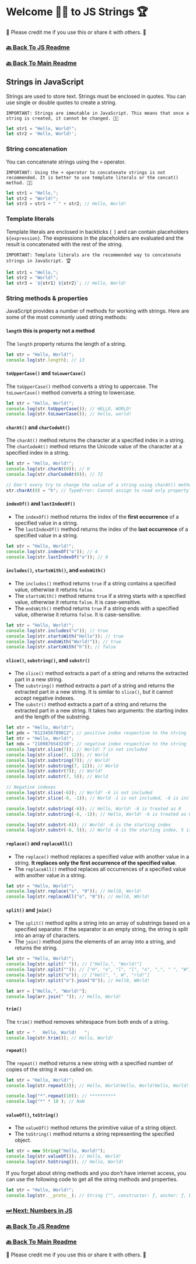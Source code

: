 # Welcome 🙋‍♂️ to JS Strings 🏆

🙏 Please credit me if you use this or share it with others. 🙏

### [🔙 Back To JS Readme](./js.md)

### [🔙 Back To Main Readme](../../../README.md)

## Strings in JavaScript

Strings are used to store text. Strings must be enclosed in quotes. You can use single or double quotes to create a string.

`IMPORTANT: Strings are immutable in JavaScript. This means that once a string is created, it cannot be changed. 🚨🔥`

```javascript
let str1 = "Hello, World!";
let str2 = 'Hello, World!';
```
### String concatenation

You can concatenate strings using the `+` operator.

`IMPORTANT: Using the + operator to concatenate strings is not recommended. It is better to use template literals or the concat() method. 🚨🔥`

```javascript
let str1 = "Hello,";
let str2 = "World!";
let str3 = str1 + " " + str2; // Hello, World!
```

### Template literals

Template literals are enclosed in backticks (` `) and can contain placeholders `${expression}`. The expressions in the placeholders are evaluated and the result is concatenated with the rest of the string.

`IMPORTANT: Template literals are the recommended way to concatenate strings in JavaScript. 🏆`

```javascript
let str1 = "Hello,";
let str2 = "World!";
let str3 = `${str1} ${str2}`; // Hello, World!
```

### String methods & properties

JavaScript provides a number of methods for working with strings. Here are some of the most commonly used string methods:

#### `length` this is property not a method

The `length` property returns the length of a string.

```javascript
let str = "Hello, World!";
console.log(str.length); // 13
```

#### `toUpperCase()` and `toLowerCase()`

The `toUpperCase()` method converts a string to uppercase. The `toLowerCase()` method converts a string to lowercase.

```javascript
let str = "Hello, World!";
console.log(str.toUpperCase()); // HELLO, WORLD!
console.log(str.toLowerCase()); // hello, world!
```

#### `charAt()` and `charCodeAt()`

The `charAt()` method returns the character at a specified index in a string. The `charCodeAt()` method returns the Unicode value of the character at a specified index in a string.

```javascript
let str = "Hello, World!";
console.log(str.charAt(0)); // H
console.log(str.charCodeAt(0)); // 72

// Don't every try to change the value of a string using charAt() method, strings are immutable
str.charAt(0) = "h"; // TypeError: Cannot assign to read only property '0' of string 'Hello, World!'
```

#### `indexOf()` and `lastIndexOf()`

- The `indexOf()` method returns the index of the **first occurrence** of a specified value in a string. 
- The `lastIndexOf()` method returns the index of the **last occurrence** of a specified value in a string.

```javascript
let str = "Hello, World!";
console.log(str.indexOf("o")); // 4
console.log(str.lastIndexOf("o")); // 8
```

#### `includes()`, `startsWith()`, and `endsWith()`

- The `includes()` method returns `true` if a string contains a specified value, otherwise it returns `false`.
- The `startsWith()` method returns `true` if a string starts with a specified value, otherwise it returns `false`. It is case-sensitive.
- The `endsWith()` method returns `true` if a string ends with a specified value, otherwise it returns `false`. It is case-sensitive.

```javascript
let str = "Hello, World!";
console.log(str.includes("o")); // true
console.log(str.startsWith("Hello")); // true
console.log(str.endsWith("World!")); // true
console.log(str.startsWith("h")); // false
```

#### `slice()`, `substring()`, and `substr()`

- The `slice()` method extracts a part of a string and returns the extracted part in a new string.
- The `substring()` method extracts a part of a string and returns the extracted part in a new string. It is similar to `slice()`, but it cannot accept negative indexes.
- The `substr()` method extracts a part of a string and returns the extracted part in a new string. It takes two arguments: the starting index and the length of the substring.

```javascript
let str = "Hello, World!";
let pdx = "0123456789012"; // positive index respective to the string
let ntr = "Hello, World!";
let ndx = "2109876543210"; // negative index respective to the string
console.log(str.slice(7)); // World! 7 is not included
console.log(str.slice(7, 12)); // World
console.log(str.substring(7)); // World!
console.log(str.substring(7, 12)); // World
console.log(str.substr(7)); // World!
console.log(str.substr(7, 5)); // World

// Negative indexes
console.log(str.slice(-6)); // World! -6 is not included
console.log(str.slice(-6, -1)); // World -1 is not included, -6 is included

console.log(str.substring(-6)); // Hello, World! -6 is treated as 0
console.log(str.substring(-6, -1)); // Hello, World! -6 is treated as 0, -1 is treated as 0

console.log(str.substr(-6)); // World! -6 is the starting index
console.log(str.substr(-6, 5)); // World -6 is the starting index, 5 is the length
```

#### `replace()` and `replaceAll()`

- The `replace()` method replaces a specified value with another value in a string. **It replaces only the first occurrence of the specified value**.
- The `replaceAll()` method replaces all occurrences of a specified value with another value in a string.

```javascript
let str = "Hello, World!";
console.log(str.replace("o", "0")); // Hell0, World!
console.log(str.replaceAll("o", "0")); // Hell0, W0rld!
```

#### `split()` and `join()`

- The `split()` method splits a string into an array of substrings based on a specified separator. If the separator is an empty string, the string is split into an array of characters.
- The `join()` method joins the elements of an array into a string, and returns the string.

```javascript
let str = "Hello, World!";
console.log(str.split(" ")); // ["Hello,", "World!"]
console.log(str.split("")); // ["H", "e", "l", "l", "o", ",", " ", "W", "o", "r", "l", "d", "!"]
console.log(str.split("o")); // ["Hell", ", W", "rld!"]
console.log(str.split("o").join("0")); // Hell0, W0rld!

let arr = ["Hello,", "World!"];
console.log(arr.join(" ")); // Hello, World!
```

#### `trim()`

The `trim()` method removes whitespace from both ends of a string.

```javascript
let str = "   Hello, World!   ";
console.log(str.trim()); // Hello, World!
```

#### `repeat()`

The `repeat()` method returns a new string with a specified number of copies of the string it was called on.

```javascript
let str = "Hello, World!";
console.log(str.repeat(3)); // Hello, World!Hello, World!Hello, World!

console.log("*".repeat(10)); // **********
console.log("*" * 10 ); // NaN
```

#### `valueOf()`, `toString()`

- The `valueOf()` method returns the primitive value of a string object.
- The `toString()` method returns a string representing the specified object.

```javascript
let str = new String("Hello, World!");
console.log(str.valueOf()); // Hello, World!
console.log(str.toString()); // Hello, World!
```

If you forget about string methods and you don't have internet access, you can use the following code to get all the string methods and properties.

```javascript
let str = "Hello, World!";
console.log(str.__proto__); // String {"", constructor: ƒ, anchor: ƒ, big: ƒ, blink: ƒ, …}
```

### [ ⏭ Next: Numbers in JS](./09_numbers.md)

### [🔙 Back To JS Readme](./js.md)

### [🔙 Back To Main Readme](../../../README.md)

🙏 Please credit me if you use this or share it with others. 🙏

